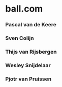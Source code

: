 # ball.com
### Pascal van de Keere
### Sven Colijn
### Thijs van Rijsbergen
### Wesley Snijdelaar
### Pjotr van Pruissen
